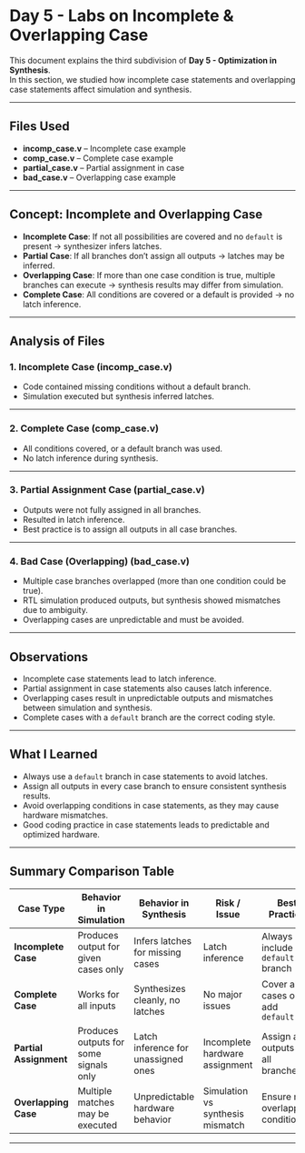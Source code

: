# Day 5 - Labs on Incomplete & Overlapping Case

This document explains the third subdivision of **Day 5 - Optimization in Synthesis**.  
In this section, we studied how incomplete case statements and overlapping case statements affect simulation and synthesis.

---

## Files Used
- **incomp_case.v** – Incomplete case example  
- **comp_case.v** – Complete case example  
- **partial_case.v** – Partial assignment in case  
- **bad_case.v** – Overlapping case example  

---

## Concept: Incomplete and Overlapping Case
- **Incomplete Case**: If not all possibilities are covered and no `default` is present → synthesizer infers latches.  
- **Partial Case**: If all branches don’t assign all outputs → latches may be inferred.  
- **Overlapping Case**: If more than one case condition is true, multiple branches can execute → synthesis results may differ from simulation.  
- **Complete Case**: All conditions are covered or a default is provided → no latch inference.  

---

## Analysis of Files

### 1. Incomplete Case (**incomp_case.v**)
- Code contained missing conditions without a default branch.  
- Simulation executed but synthesis inferred latches.  


---

### 2. Complete Case (**comp_case.v**)
- All conditions covered, or a default branch was used.  
- No latch inference during synthesis.  



---

### 3. Partial Assignment Case (**partial_case.v**)
- Outputs were not fully assigned in all branches.  
- Resulted in latch inference.  
- Best practice is to assign all outputs in all case branches.  



---

### 4. Bad Case (Overlapping) (**bad_case.v**)
- Multiple case branches overlapped (more than one condition could be true).  
- RTL simulation produced outputs, but synthesis showed mismatches due to ambiguity.  
- Overlapping cases are unpredictable and must be avoided.  



---

## Observations
- Incomplete case statements lead to latch inference.  
- Partial assignment in case statements also causes latch inference.  
- Overlapping cases result in unpredictable outputs and mismatches between simulation and synthesis.  
- Complete cases with a `default` branch are the correct coding style.  

---

## What I Learned
- Always use a `default` branch in case statements to avoid latches.  
- Assign all outputs in every case branch to ensure consistent synthesis results.  
- Avoid overlapping conditions in case statements, as they may cause hardware mismatches.  
- Good coding practice in case statements leads to predictable and optimized hardware.  

---

## Summary Comparison Table

| Case Type         | Behavior in Simulation             | Behavior in Synthesis            | Risk / Issue                     | Best Practice                          |
|-------------------|------------------------------------|----------------------------------|-----------------------------------|-----------------------------------------|
| **Incomplete Case** | Produces output for given cases only | Infers latches for missing cases | Latch inference                  | Always include `default` branch         |
| **Complete Case**   | Works for all inputs               | Synthesizes cleanly, no latches  | No major issues                  | Cover all cases or add `default`        |
| **Partial Assignment** | Produces outputs for some signals only | Latch inference for unassigned ones | Incomplete hardware assignment   | Assign all outputs in all branches      |
| **Overlapping Case** | Multiple matches may be executed   | Unpredictable hardware behavior  | Simulation vs synthesis mismatch | Ensure no overlapping conditions        |

---
